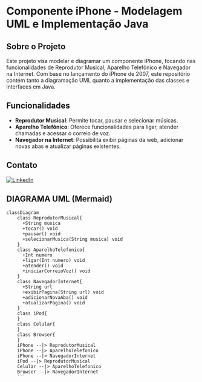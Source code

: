 # Componente iPhone - Modelagem UML e Implementação Java

## Sobre o Projeto
Este projeto visa modelar e diagramar um componente iPhone, focando nas funcionalidades de Reprodutor Musical, Aparelho Telefônico e Navegador na Internet. Com base no lançamento do iPhone de 2007, este repositório contém tanto a diagramação UML quanto a implementação das classes e interfaces em Java.

## Funcionalidades
- **Reprodutor Musical**: Permite tocar, pausar e selecionar músicas.
- **Aparelho Telefônico**: Oferece funcionalidades para ligar, atender chamadas e acessar o correio de voz.
- **Navegador na Internet**: Possibilita exibir páginas da web, adicionar novas abas e atualizar páginas existentes.

## Contato
[![LinkedIn](https://img.shields.io/badge/linkedin-%230077B5.svg?style=for-the-badge&logo=linkedin&logoColor=white)](https://www.linkedin.com/in/marcos-rafael-r-dos-santos-105790257)




## DIAGRAMA UML (Mermaid)

```mermaid
classDiagram
    class ReprodutorMusical{
      +String musica
      +tocar() void
      +pausar() void
      +selecionarMusica(String musica) void
    }
    class AparelhoTelefonico{
      +Int numero
      +ligar(Int numero) void
      +atender() void
      +iniciarCorreioVoz() void
    }
    class NavegadorInternet{
      +String url
      +exibirPagina(String url) void
      +adicionarNovaAba() void
      +atualizarPagina() void
    }
    class iPod{
    }
    class Celular{
    }
    class Browser{
    }
    iPhone --|> ReprodutorMusical
    iPhone --|> AparelhoTelefonico
    iPhone --|> NavegadorInternet
    iPod --|> ReprodutorMusical
    Celular --|> AparelhoTelefonico
    Browser --|> NavegadorInternet
    ```